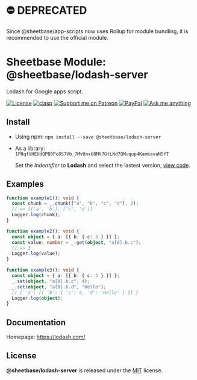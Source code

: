 # ⛔️ DEPRECATED

Since @sheetbase/app-scripts now uses Rollup for module bundling, it is recommended to use the official module.

# Sheetbase Module: @sheetbase/lodash-server

Lodash for Google apps script.

<!-- <block:header> -->

[![License][license_badge]][license_url] [![clasp][clasp_badge]][clasp_url] [![Support me on Patreon][patreon_badge]][patreon_url] [![PayPal][paypal_donate_badge]][paypal_donate_url] [![Ask me anything][ask_me_badge]][ask_me_url]

<!-- </block:header> -->

## Install

- Using npm: `npm install --save @sheetbase/lodash-server`

- As a library: `1P8qfUHEUdQPB0Pc8S7Vb_7MvUnxU8Mt7GtLNd7QMuqup4KamkavaN5YT`

  Set the _Indentifier_ to **Lodash** and select the lastest version, [view code](https://script.google.com/d/1P8qfUHEUdQPB0Pc8S7Vb_7MvUnxU8Mt7GtLNd7QMuqup4KamkavaN5YT/edit?usp=sharing).

## Examples

```ts
function example1(): void {
  const chunk = _.chunk(["a", "b", "c", "d"], 2);
  // => [['a', 'b'], ['c', 'd']]
  Logger.log(chunk);
}

function example2(): void {
  const object = { a: [{ b: { c: 3 } }] };
  const value: number = _.get(object, "a[0].b.c");
  // => 3
  Logger.log(value);
}

function example3(): void {
  const object = { a: [{ b: { c: 3 } }] };
  _.set(object, "a[0].b.c", 4);
  _.set(object, "a[0].b.d", "Hello");
  // { 'a': [{ 'b': { 'c': 4, 'd': 'Hello' } }] }
  Logger.log(object);
}
```

## Documentation

Homepage: https://lodash.com/

## License

**@sheetbase/lodash-server** is released under the [MIT](https://github.com/sheetbase/module-lodash-server/blob/master/LICENSE) license.

<!-- <block:footer> -->

[license_badge]: https://img.shields.io/github/license/mashape/apistatus.svg
[license_url]: https://github.com/sheetbase/module-lodash-server/blob/master/LICENSE
[clasp_badge]: https://img.shields.io/badge/built%20with-clasp-4285f4.svg
[clasp_url]: https://github.com/google/clasp
[patreon_badge]: https://ionicabizau.github.io/badges/patreon.svg
[patreon_url]: https://www.patreon.com/lamnhan
[paypal_donate_badge]: https://ionicabizau.github.io/badges/paypal_donate.svg
[paypal_donate_url]: https://www.paypal.me/lamnhan
[ask_me_badge]: https://img.shields.io/badge/ask/me-anything-1abc9c.svg
[ask_me_url]: https://m.me/sheetbase

<!-- </block:footer> -->
